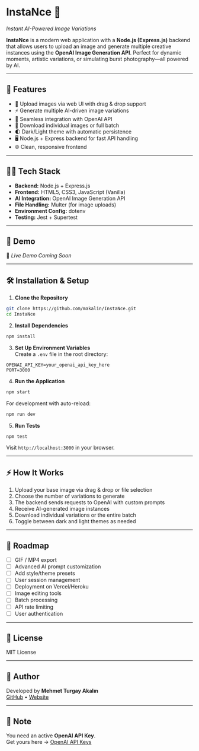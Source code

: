 # InstaNce 📸  
*Instant AI-Powered Image Variations*

**InstaNce** is a modern web application with a **Node.js (Express.js)** backend that allows users to upload an image and generate multiple creative instances using the **OpenAI Image Generation API**. Perfect for dynamic moments, artistic variations, or simulating burst photography—all powered by AI.

---

## 🚀 Features
- 📂 Upload images via web UI with drag & drop support
- ⚡ Generate multiple AI-driven image variations
- 🤖 Seamless integration with OpenAI API
- 🎨 Download individual images or full batch
- 🌓 Dark/Light theme with automatic persistence
- 🖥️ Node.js + Express backend for fast API handling
- 🌐 Clean, responsive frontend

---

## 🧑‍💻 Tech Stack
- **Backend:** Node.js + Express.js  
- **Frontend:** HTML5, CSS3, JavaScript (Vanilla)  
- **AI Integration:** OpenAI Image Generation API  
- **File Handling:** Multer (for image uploads)  
- **Environment Config:** dotenv
- **Testing:** Jest + Supertest

---

## 🌟 Demo
🚧 *Live Demo Coming Soon*

---

## 🛠️ Installation & Setup

1. **Clone the Repository**
```bash
git clone https://github.com/makalin/InstaNce.git
cd InstaNce
```

2. **Install Dependencies**
```bash
npm install
```

3. **Set Up Environment Variables**  
Create a `.env` file in the root directory:

```env
OPENAI_API_KEY=your_openai_api_key_here
PORT=3000
```

4. **Run the Application**
```bash
npm start
```

For development with auto-reload:
```bash
npm run dev
```

5. **Run Tests**
```bash
npm test
```

Visit `http://localhost:3000` in your browser.

---

## ⚡ How It Works
1. Upload your base image via drag & drop or file selection
2. Choose the number of variations to generate
3. The backend sends requests to OpenAI with custom prompts
4. Receive AI-generated image instances
5. Download individual variations or the entire batch
6. Toggle between dark and light themes as needed

---

## 🔧 Roadmap
- [ ] GIF / MP4 export  
- [ ] Advanced AI prompt customization  
- [ ] Add style/theme presets  
- [ ] User session management  
- [ ] Deployment on Vercel/Heroku
- [ ] Image editing tools
- [ ] Batch processing
- [ ] API rate limiting
- [ ] User authentication

---

## 📄 License
MIT License

---

## 🙌 Author
Developed by **Mehmet Turgay Akalın**  
[GitHub](https://github.com/makalin) • [Website](https://desnd.com)

---

## 🚨 Note
You need an active **OpenAI API Key**.  
Get yours here → [OpenAI API Keys](https://platform.openai.com/account/api-keys)
